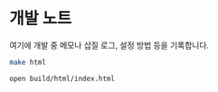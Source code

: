 # 개발 노트

여기에 개발 중 메모나 삽질 로그, 설정 방법 등을 기록합니다.

```bash
make html
```

```bash
open build/html/index.html
```
